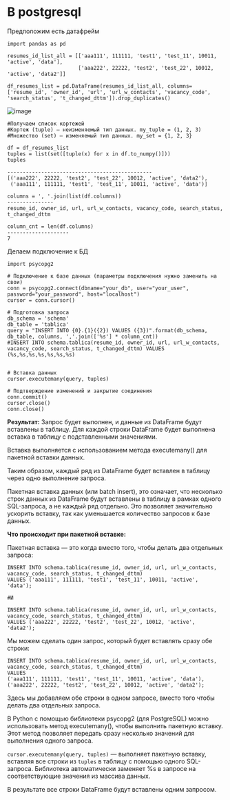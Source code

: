 # **В postgresql**

Предположим есть датафрейм

```
import pandas as pd

resumes_id_list_all = [['aaa111', 111111, 'test1', 'test_11', 10011, 'active', 'data'],  
                       ['aaa222', 22222, 'test2', 'test_22', 10012, 'active', 'data2']]

df_resumes_list = pd.DataFrame(resumes_id_list_all, columns=['resume_id', 'owner_id', 'url', 'url_w_contacts', 'vacancy_code', 'search_status', 't_changed_dttm']).drop_duplicates()
```

![image](https://github.com/user-attachments/assets/6d9a74e0-9b2a-4427-b8a5-975ca8e1ff52)

```
#Получаем список кортежей
#Кортеж (tuple) — неизменяемый тип данных. my_tuple = (1, 2, 3)
#Множество (set) — изменяемый тип данных. my_set = {1, 2, 3}

df = df_resumes_list
tuples = list(set([tuple(x) for x in df.to_numpy()]))
tuples

-----------------------------------------------
[('aaa222', 22222, 'test2', 'test_22', 10012, 'active', 'data2'),
 ('aaa111', 111111, 'test1', 'test_11', 10011, 'active', 'data')]
```

```
columns = ', '.join(list(df.columns))
---------------
resume_id, owner_id, url, url_w_contacts, vacancy_code, search_status, t_changed_dttm
```

```
column_cnt = len(df.columns)
--------------------
7
```

Делаем подключение к БД

```
import psycopg2

# Подключение к базе данных (параметры подключения нужно заменить на свои)
conn = psycopg2.connect(dbname="your_db", user="your_user", password="your_password", host="localhost")
cursor = conn.cursor()

# Подготовка запроса
db_schema = 'schema'
db_table = 'tablica'
query = "INSERT INTO {0}.{1}({2}) VALUES ({3})".format(db_schema, db_table, columns, ','.join(['%s'] * column_cnt))
#INSERT INTO schema.tablica(resume_id, owner_id, url, url_w_contacts, vacancy_code, search_status, t_changed_dttm) VALUES (%s,%s,%s,%s,%s,%s,%s)


# Вставка данных
cursor.executemany(query, tuples)

# Подтверждение изменений и закрытие соединения
conn.commit()
cursor.close()
conn.close()
```

**Результат:** Запрос будет выполнен, и данные из DataFrame будут вставлены в таблицу. Для каждой строки DataFrame будет выполнена вставка в таблицу с подставленными значениями.

Вставка выполняется с использованием метода executemany() для пакетной вставки данных.

Таким образом, каждый ряд из DataFrame будет вставлен в таблицу через одно выполнение запроса.

Пакетная вставка данных (или batch insert), это означает, что несколько строк данных из DataFrame будут вставлены в таблицу в рамках одного SQL-запроса, а не каждый ряд отдельно. Это позволяет значительно ускорить вставку, так как уменьшается количество запросов к базе данных.

**Что происходит при пакетной вставке:**

Пакетная вставка — это когда вместо того, чтобы делать два отдельных запроса:

```
INSERT INTO schema.tablica(resume_id, owner_id, url, url_w_contacts, vacancy_code, search_status, t_changed_dttm)
VALUES ('aaa111', 111111, 'test1', 'test_11', 10011, 'active', 'data');

#И

INSERT INTO schema.tablica(resume_id, owner_id, url, url_w_contacts, vacancy_code, search_status, t_changed_dttm)
VALUES ('aaa222', 22222, 'test2', 'test_22', 10012, 'active', 'data2');
```

Мы можем сделать один запрос, который будет вставлять сразу обе строки:

```
INSERT INTO schema.tablica(resume_id, owner_id, url, url_w_contacts, vacancy_code, search_status, t_changed_dttm)
VALUES 
('aaa111', 111111, 'test1', 'test_11', 10011, 'active', 'data'),
('aaa222', 22222, 'test2', 'test_22', 10012, 'active', 'data2');
```

Здесь мы добавляем обе строки в одном запросе, вместо того чтобы делать два отдельных запроса.

В Python с помощью библиотеки psycopg2 (для PostgreSQL) можно использовать метод executemany(), чтобы выполнить пакетную вставку. Этот метод позволяет передать сразу несколько значений для выполнения одного запроса.

`cursor.executemany(query, tuples)` — выполняет пакетную вставку, вставляя все строки из `tuples` в таблицу с помощью одного SQL-запроса. Библиотека автоматически заменяет %s в запросе на соответствующие значения из массива данных.

В результате все строки DataFrame будут вставлены одним запросом.




























